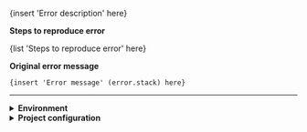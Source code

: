 {insert 'Error description' here}

**Steps to reproduce error**

{list 'Steps to reproduce error' here}

**Original error message**

```
{insert 'Error message' (error.stack) here}
```

---

<details><summary><strong>Environment</strong></summary>

| package       |                 version |
| :------------ | ----------------------: |
| OS            |                {osName} | <!-- macOS / Windows / Linux -->
| node          |  {run 'node --version'} | <!-- run `node --version` -->
| npm           |   {run 'npm --version'} | <!-- run `npm --version` -->

</details>

<details><summary><strong>Project configuration</strong></summary>

*`./package.json`*

```json
{contentsOf ./package.json}
```

</details>
